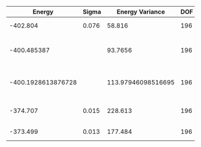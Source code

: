 | Energy             | Sigma | Energy Variance    | DOF | Einf | Method                       | Reference |
|--------------------|-------|--------------------|-----|------|------------------------------|-----------|
| -402.804           | 0.076 | 58.816             | 196 | 0    | 2D Gated RNN                 | [paper](https://arxiv.org/abs/2207.14314) [code](https://github.com/mhibatallah/RNNWavefunctions) |
| -400.485387        |       | 93.7656            | 196 | 0    | DMRG (Bond dimension = 2000) | [code](https://github.com/varbench/methods/blob/main/programs/dmrg_itensor_cpp/dmrg_triangular_heisenberg_14x14.cc) |
| -400.1928613876728 |       | 113.97946098516695 | 196 | 0    | DMRG (bond dimension = 1024) | [code](https://github.com/varbench/methods/blob/main/scripts/Heisenberg/triangular_196_O/dmrg.sh) |
| -374.707           | 0.015 | 228.613            | 196 | 0    | RBM (alpha = 1)              | [code](https://github.com/varbench/methods/blob/main/scripts/Heisenberg/triangular_196_O/vmc_rbm.sh) |
| -373.499           | 0.013 | 177.484            | 196 | 0    | Jastrow baseline             | [code](https://github.com/varbench/methods/blob/main/scripts/Heisenberg/triangular_196_O/vmc_jastrow.sh) |

